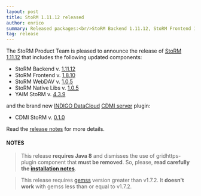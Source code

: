 ```yaml
---
layout: post
title: StoRM 1.11.12 released
author: enrico
summary: Released packages:<br/>StoRM Backend 1.11.12, StoRM Frontend 1.8.10, StoRM Native Libs 1.0.5, StoRM WebDAV 1.0.5, YAIM StoRM 4.3.9
tag: release
---
```


The StoRM Product Team is pleased to announce the release of
[StoRM 1.11.12][release-notes] that includes the following updated components:

* StoRM Backend v. [1.11.12][backend-rn]
* StoRM Frontend v. [1.8.10][frontend-rn]
* StoRM WebDAV v. [1.0.5][webdav-rn]
* StoRM Native Libs v. [1.0.5][native-rn]
* YAIM StoRM v. [4.3.9][yaim-rn]

and the brand new [INDIGO DataCloud][indigo-dc] [CDMI server][cdmi-server] plugin:

* CDMI StoRM v. [0.1.0][cdmi-rn]

Read the [release notes][release-notes] for more details.

#### NOTES

> This release **requires Java 8** and dismisses the use of gridhttps-plugin component that **must be removed**.
> So, please, **read carefully the [installation notes][upgrading]**.

> This release requires [gemss][gemss-repo] version greater than v1.7.2. 
> It **doesn't work** with gemss less than or equal to v1.7.2.


[backend-rn]: {{site.baseurl}}/release-notes/storm-backend-server/1.11.12/
[frontend-rn]: {{site.baseurl}}/release-notes/storm-frontend-server/1.8.10/
[webdav-rn]: {{site.baseurl}}/release-notes/storm-webdav/1.0.5/
[native-rn]: {{site.baseurl}}/release-notes/storm-native-libs/1.0.5/
[yaim-rn]: {{site.baseurl}}/release-notes/yaim-storm/4.3.9/
[cdmi-rn]: {{site.baseurl}}/release-notes/cdmi-storm/0.1.0/

[indigo-dc]: https://www.indigo-datacloud.eu/
[cdmi-server]: https://github.com/indigo-dc/cdmi

[upgrading]: {{site.baseurl}}/documentation/sysadmin-guide/1.11.12/#upgrading
[release-notes]: {{site.baseurl}}/release-notes/StoRM-v1.11.12.html
[download-page]: {{site.baseurl}}/download.html
[storm-sysadmin-guide]: {{site.baseurl}}/documentation/sysadmin-guide/1.11.12

[gemss-repo]: https://github.com/italiangrid/gemss